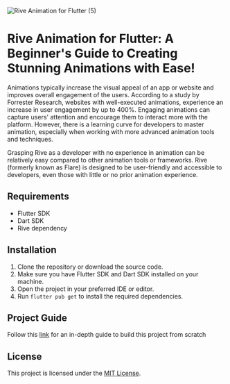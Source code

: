 ![Rive Animation for Flutter (5)](https://github.com/nikkieke/rive_tutorial/assets/95222620/6a9784fb-4810-4a76-9c28-42fc1e4321ef)

# Rive Animation for Flutter: A Beginner's Guide to Creating Stunning Animations with Ease!

Animations typically increase the visual appeal of an app or website and improves overall engagement of the users. According to a study by Forrester Research, websites with well-executed animations, experience an increase in user engagement by up to 400%. Engaging animations can capture users' attention and encourage them to interact more with the platform. However, there is a learning curve for developers to master animation, especially when working with more advanced animation tools and techniques.

Grasping Rive as a developer with no experience in animation can be relatively easy compared to other animation tools or frameworks. Rive (formerly known as Flare) is designed to be user-friendly and accessible to developers, even those with little or no prior animation experience. 

## Requirements

- Flutter SDK
- Dart SDK 
- Rive dependency

## Installation

1. Clone the repository or download the source code.
2. Make sure you have Flutter SDK and Dart SDK installed on your machine.
3. Open the project in your preferred IDE or editor.
4. Run `flutter pub get` to install the required dependencies.

## Project Guide

Follow this [link]() for an in-depth guide to build this project from scratch

## License

This project is licensed under the [MIT License](LICENSE).
